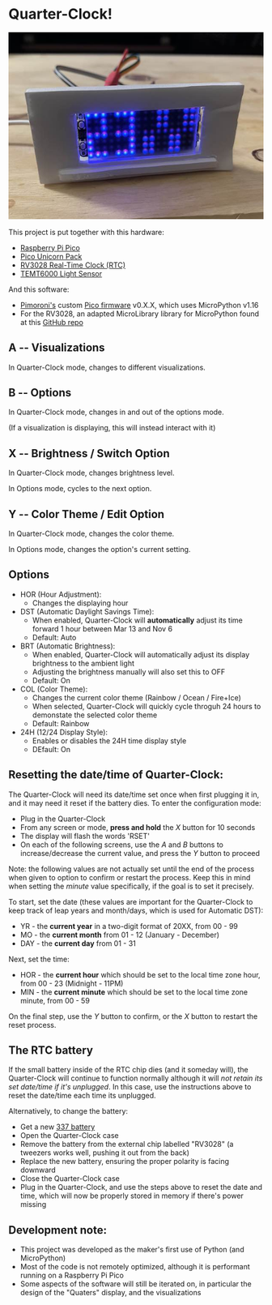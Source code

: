 # Quarter-Clock!

![Prototype Image](/media/prototype.jpg "Prototype Image")

This project is put together with this hardware: 
- [Raspberry Pi Pico](https://shop.pimoroni.com/products/raspberry-pi-pico?variant=32402092294227)
- [Pico Unicorn Pack](https://shop.pimoroni.com/products/pico-unicorn-pack)
- [RV3028 Real-Time Clock (RTC)](https://shop.pimoroni.com/products/rv3028-real-time-clock-rtc-breakout)
- [TEMT6000 Light Sensor](https://www.amazon.com/HiLetgo-TEMT6000-Sensor-Professional-Arduino/dp/B07WDW9BHD/ref=sr_1_3?crid=UP8D28EVTBIA&keywords=temt6000&qid=1641287814&sprefix=temt600%2Caps%2C323&sr=8-3)

And this software:
- [Pimoroni's](https://shop.pimoroni.com) custom [Pico firmware](https://github.com/pimoroni/pimoroni-pico) v0.X.X, which uses MicroPython v1.16
- For the RV3028, an adapted MicroLibrary library for MicroPython found at this [GitHub repo](https://github.com/x10dit/rv3028_rtc)

## A -- Visualizations

In Quarter-Clock mode, changes to different visualizations.

## B -- Options

In Quarter-Clock mode, changes in and out of the options mode.

(If a visualization is displaying, this will instead interact with it)

## X -- Brightness / Switch Option

In Quarter-Clock mode, changes brightness level.

In Options mode, cycles to the next option.

## Y -- Color Theme / Edit Option

In Quarter-Clock mode, changes the color theme.

In Options mode, changes the option's current setting.

## Options

- HOR (Hour Adjustment):
    - Changes the displaying hour
- DST (Automatic Daylight Savings Time): 
    - When enabled, Quarter-Clock will **automatically** adjust its time forward 1 hour between Mar 13 and Nov 6
    - Default: Auto
- BRT (Automatic Brightness):
    - When enabled, Quarter-Clock will automatically adjust its display brightness to the ambient light
    - Adjusting the brightness manually will also set this to OFF
    - Default: On 
- COL (Color Theme):
    - Changes the current color theme (Rainbow / Ocean / Fire+Ice)
    - When selected, Quarter-Clock will quickly cycle throguh 24 hours to demonstate the selected color theme
    - Default: Rainbow
- 24H (12/24 Display Style):
    - Enables or disables the 24H time display style
    - DEfault: On

## Resetting the date/time of Quarter-Clock:
The Quarter-Clock will need its date/time set once when first plugging it in, and it may need it reset if the battery dies. To enter the configuration mode:

- Plug in the Quarter-Clock
- From any screen or mode, **press and hold** the *X* button for 10 seconds
- The display will flash the words 'RSET'
- On each of the following screens, use the *A* and *B* buttons to increase/decrease the current value, and press the *Y* button to proceed

Note: the following values are not actually set until the end of the process when given to option to confirm or restart the process. Keep this in mind when setting the *minute* value specifically, if the goal is to set it precisely. 

To start, set the date (these values are important for the Quarter-Clock to keep track of leap years and month/days, which is used for Automatic DST):
- YR - the **current year** in a two-digit format of 20XX, from 00 - 99
- MO - the **current month** from 01 - 12 (January - December)
- DAY - the **current day** from 01 - 31

Next, set the time:
- HOR - the **current hour** which should be set to the local time zone hour, from 00 - 23 (Midnight - 11PM)
- MIN - the **current minute** which should be set to the local time zone minute, from 00 - 59

On the final step, use the *Y* button to confirm, or the *X* button to restart the reset process.

## The RTC battery
If the small battery inside of the RTC chip dies (and it someday will), the Quarter-Clock will continue to function normally although it will *not retain its set date/time if it's unplugged*. In this case, use the instructions above to reset the date/time each time its unplugged.

Alternatively, to change the battery:

- Get a new [337 battery](https://www.amazon.com/Energizer-337-Button-Cell-Battery/dp/B001C1FZ6K)
- Open the Quarter-Clock case
- Remove the battery from the external chip labelled "RV3028" (a tweezers works well, pushing it out from the back)
- Replace the new battery, ensuring the proper polarity is facing downward
- Close the Quarter-Clock case
- Plug in the Quarter-Clock, and use the steps above to reset the date and time, which will now be properly stored in memory if there's power missing

## Development note:
- This project was developed as the maker's first use of Python (and MicroPython)
- Most of the code is not remotely optimized, although it is performant running on a Raspberry Pi Pico
- Some aspects of the software will still be iterated on, in particular the design of the "Quaters" display, and the visualizations